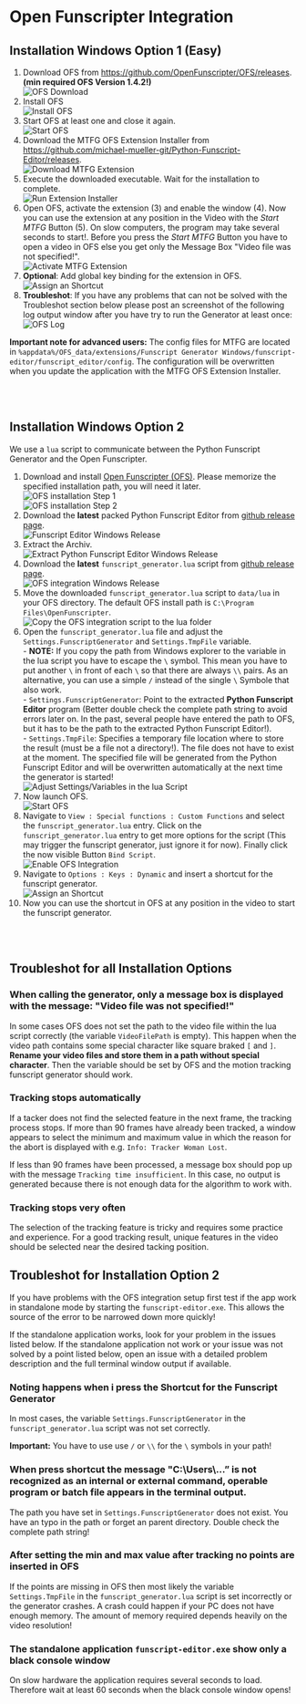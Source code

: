 # Open Funscripter Integration

## Installation Windows Option 1 (Easy)

1. Download OFS from https://github.com/OpenFunscripter/OFS/releases. **(min required OFS Version 1.4.2!)**
   <br> ![OFS Download](./images/ofs_installation_01.jpg)
2. Install OFS
   <br> ![Install OFS](./images/ofs_installation_03.jpg)
3. Start OFS at least one and close it again.
   <br> ![Start OFS](./images/ofs_installation_04.jpg)
4. Download the MTFG OFS Extension Installer from https://github.com/michael-mueller-git/Python-Funscript-Editor/releases.
   <br> ![Download MTFG Extension](./images/ofs_extension_01.jpg)
5. Execute the downloaded executable. Wait for the installation to complete.
   <br> ![Run Extension Installer](./images/ofs_extension_02.jpg)
6. Open OFS, activate the extension (3) and enable the window (4). Now you can use the extension at any position in the Video with the _Start MTFG_ Button (5). On slow computers, the program may take several seconds to start!. Before you press the _Start MTFG_ Button you have to open a video in OFS else you get only the Message Box "Video file was not specified!".
   <br> ![Activate MTFG Extension](./images/ofs_extension_03.jpg)
7. **Optional**: Add global key binding for the extension in OFS.
   <br> ![Assign an Shortcut](./images/ofs_extension_04.jpg)
8. **Troubleshot**: If you have any problems that can not be solved with the Troubleshot section below please post an screenshot of the following log output window after you have try to run the Generator at least once:
   <br> ![OFS Log](./images/ofs_troubleshot_001.jpg)

**Important note for advanced users:** The config files for MTFG are located in `%appdata%/OFS_data/extensions/Funscript Generator Windows/funscript-editor/funscript_editor/config`. The configuration will be overwritten when you update the application with the MTFG OFS Extension Installer.

<br>
<br>

## Installation Windows Option 2

We use a `lua` script to communicate between the Python Funscript Generator and the Open Funscripter.

1. Download and install [Open Funscripter (OFS)](https://github.com/OpenFunscripter/OFS/releases). Please memorize the specified installation path, you will need it later.
   <br> ![OFS installation Step 1](./images/ofs_installation_01.jpg)
   <br> ![OFS installation Step 2](./images/ofs_installation_02.jpg)
2. Download the **latest** packed Python Funscript Editor from [github release page](https://github.com/michael-mueller-git/Python-Funscript-Editor/releases).
   <br> ![Funscript Editor Windows Release](./images/ofs_integration_01.jpg)
3. Extract the Archiv.
   <br> ![Extract Python Funscript Editor Windows Release](./images/ofs_integration_02.jpg)
4. Download the **latest** `funscript_generator.lua` script from [github release page](https://github.com/michael-mueller-git/Python-Funscript-Editor/releases).
   <br> ![OFS integration Windows Release](./images/ofs_integration_03.jpg)
5. Move the downloaded `funscript_generator.lua` script to `data/lua` in your OFS directory. The default OFS install path is `C:\Program Files\OpenFunscripter`.
   <br> ![Copy the OFS integration script to the lua folder](./images/ofs_integration_04.jpg)
6. Open the `funscript_generator.lua` file and adjust the `Settings.FunscriptGenerator` and `Settings.TmpFile` variable.
   <br> - **NOTE:** If you copy the path from Windows explorer to the variable in the lua script you have to escape the `\` symbol. This mean you have to put another `\` in front of each `\` so that there are always `\\` pairs. As an alternative, you can use a simple `/` instead of the single `\` Symbole that also work.
   <br> - `Settings.FunscriptGenerator`: Point to the extracted **Python Funscript Editor** program (Better double check the complete path string to avoid errors later on. In the past, several people have entered the path to OFS, but it has to be the path to the extracted Python Funscript Editor!).
   <br> - `Settings.TmpFile`: Specifies a temporary file location where to store the result (must be a file not a directory!). The file does not have to exist at the moment. The specified file will be generated from the Python Funscript Editor and will be overwritten automatically at the next time the generator is started!
   <br> ![Adjust Settings/Variables in the lua Script](./images/ofs_integration_05.jpg)
7. Now launch OFS.
   <br> ![Start OFS](./images/ofs_integration_06.jpg)
8. Navigate to `View : Special functions : Custom Functions` and select the `funscript_generator.lua` entry. Click on the `funscript_generator.lua` entry to get more options for the script (This may trigger the funscript generator, just ignore it for now). Finally click the now visible Button `Bind Script`.
   <br> ![Enable OFS Integration](./images/ofs_integration_07.jpg)
9. Navigate to `Options : Keys : Dynamic` and insert a shortcut for the funscript generator.
   <br> ![Assign an Shortcut](./images/ofs_integration_08.jpg)
10. Now you can use the shortcut in OFS at any position in the video to start the funscript generator.

<br>
<br>

## Troubleshot for all Installation Options

### When calling the generator, only a message box is displayed with the message: "Video file was not specified!"

In some cases OFS does not set the path to the video file within the lua script correctly (the variable `VideoFilePath` is empty). This happen when the video path contains some special character like square braked `[` and `]`. **Rename your video files and store them in a path without special character**. Then the variable should be set by OFS and the motion tracking funscript generator should work.

### Tracking stops automatically

If a tacker does not find the selected feature in the next frame, the tracking process stops. If more than 90 frames have already been tracked, a window appears to select the minimum and maximum value in which the reason for the abort is displayed with e.g. `Info: Tracker Woman Lost`.

If less than 90 frames have been processed, a message box should pop up with the message `Tracking time insufficient`. In this case, no output is generated because there is not enough data for the algorithm to work with.

### Tracking stops very often

The selection of the tracking feature is tricky and requires some practice and experience. For a good tracking result, unique features in the video should be selected near the desired tacking position.

## Troubleshot for Installation Option 2

If you have problems with the OFS integration setup first test if the app work in standalone mode by starting the `funscript-editor.exe`. This allows the source of the error to be narrowed down more quickly!

If the standalone application works, look for your problem in the issues listed below. If the standalone application not work or your issue was not solved by a point listed below, open an issue with a detailed problem description and the full terminal window output if available.

### Noting happens when i press the Shortcut for the Funscript Generator

In most cases, the variable `Settings.FunscriptGenerator` in the `funscript_generator.lua` script was not set correctly.

**Important:** You have to use use `/` or `\\` for the `\` symbols in your path!

### When press shortcut the message "C:\\Users\\...” is not recognized as an internal or external command, operable program or batch file appears in the terminal output.

The path you have set in `Settings.FunscriptGenerator` does not exist. You have an typo in the path or forget an parent directory. Double check the complete path string!

### After setting the min and max value after tracking no points are inserted in OFS

If the points are missing in OFS then most likely the variable `Settings.TmpFile` in the `funscript_generator.lua` script is set incorrectly or the generator crashes. A crash could happen if your PC does not have enough memory. The amount of memory required depends heavily on the video resolution!

### The standalone application `funscript-editor.exe` show only a black console window

On slow hardware the application requires several seconds to load. Therefore wait at least 60 seconds when the black console window opens!
